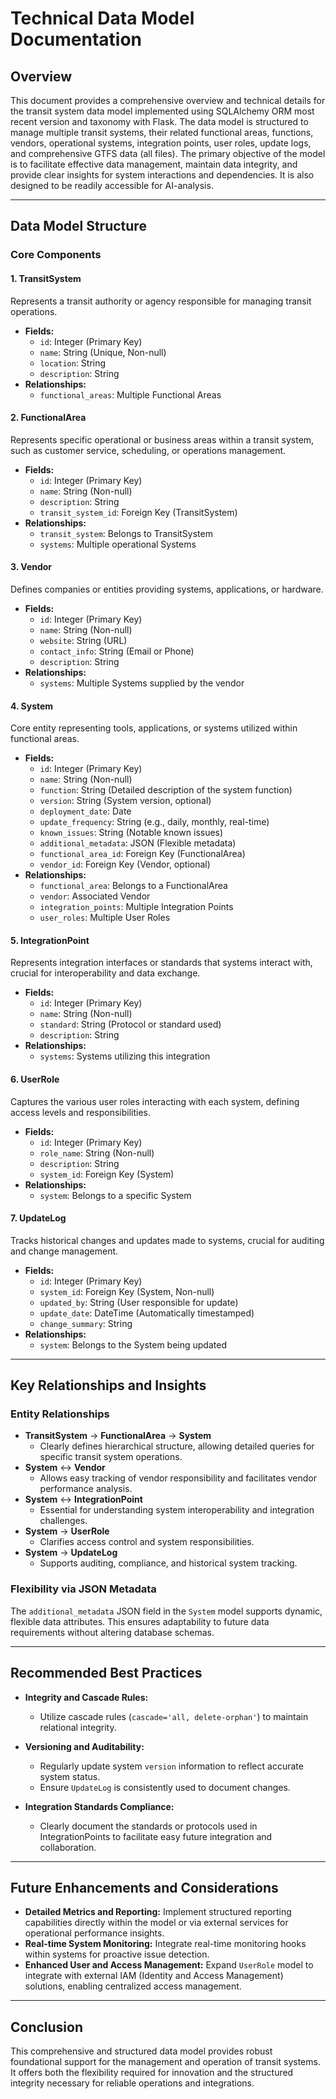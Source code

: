 # Technical Data Model Documentation

## Overview
This document provides a comprehensive overview and technical details for the transit system data model implemented using SQLAlchemy ORM most recent version and taxonomy with Flask. The data model is structured to manage multiple transit systems, their related functional areas, functions, vendors, operational systems, integration points, user roles, update logs, and comprehensive GTFS data (all files). The primary objective of the model is to facilitate effective data management, maintain data integrity, and provide clear insights for system interactions and dependencies. It is also designed to be readily accessible for AI-analysis.

---

## Data Model Structure

### Core Components

#### 1. TransitSystem
Represents a transit authority or agency responsible for managing transit operations.
- **Fields:**
  - `id`: Integer (Primary Key)
  - `name`: String (Unique, Non-null)
  - `location`: String
  - `description`: String
- **Relationships:**
  - `functional_areas`: Multiple Functional Areas

#### 2. FunctionalArea
Represents specific operational or business areas within a transit system, such as customer service, scheduling, or operations management.
- **Fields:**
  - `id`: Integer (Primary Key)
  - `name`: String (Non-null)
  - `description`: String
  - `transit_system_id`: Foreign Key (TransitSystem)
- **Relationships:**
  - `transit_system`: Belongs to TransitSystem
  - `systems`: Multiple operational Systems

#### 3. Vendor
Defines companies or entities providing systems, applications, or hardware.
- **Fields:**
  - `id`: Integer (Primary Key)
  - `name`: String (Non-null)
  - `website`: String (URL)
  - `contact_info`: String (Email or Phone)
  - `description`: String
- **Relationships:**
  - `systems`: Multiple Systems supplied by the vendor

#### 4. System
Core entity representing tools, applications, or systems utilized within functional areas.
- **Fields:**
  - `id`: Integer (Primary Key)
  - `name`: String (Non-null)
  - `function`: String (Detailed description of the system function)
  - `version`: String (System version, optional)
  - `deployment_date`: Date
  - `update_frequency`: String (e.g., daily, monthly, real-time)
  - `known_issues`: String (Notable known issues)
  - `additional_metadata`: JSON (Flexible metadata)
  - `functional_area_id`: Foreign Key (FunctionalArea)
  - `vendor_id`: Foreign Key (Vendor, optional)
- **Relationships:**
  - `functional_area`: Belongs to a FunctionalArea
  - `vendor`: Associated Vendor
  - `integration_points`: Multiple Integration Points
  - `user_roles`: Multiple User Roles

#### 5. IntegrationPoint
Represents integration interfaces or standards that systems interact with, crucial for interoperability and data exchange.
- **Fields:**
  - `id`: Integer (Primary Key)
  - `name`: String (Non-null)
  - `standard`: String (Protocol or standard used)
  - `description`: String
- **Relationships:**
  - `systems`: Systems utilizing this integration

#### 6. UserRole
Captures the various user roles interacting with each system, defining access levels and responsibilities.
- **Fields:**
  - `id`: Integer (Primary Key)
  - `role_name`: String (Non-null)
  - `description`: String
  - `system_id`: Foreign Key (System)
- **Relationships:**
  - `system`: Belongs to a specific System

#### 7. UpdateLog
Tracks historical changes and updates made to systems, crucial for auditing and change management.
- **Fields:**
  - `id`: Integer (Primary Key)
  - `system_id`: Foreign Key (System, Non-null)
  - `updated_by`: String (User responsible for update)
  - `update_date`: DateTime (Automatically timestamped)
  - `change_summary`: String
- **Relationships:**
  - `system`: Belongs to the System being updated

---

## Key Relationships and Insights

### Entity Relationships
- **TransitSystem** → **FunctionalArea** → **System**
  - Clearly defines hierarchical structure, allowing detailed queries for specific transit system operations.
- **System** ↔ **Vendor**
  - Allows easy tracking of vendor responsibility and facilitates vendor performance analysis.
- **System** ↔ **IntegrationPoint**
  - Essential for understanding system interoperability and integration challenges.
- **System** → **UserRole**
  - Clarifies access control and system responsibilities.
- **System** → **UpdateLog**
  - Supports auditing, compliance, and historical system tracking.

### Flexibility via JSON Metadata
The `additional_metadata` JSON field in the `System` model supports dynamic, flexible data attributes. This ensures adaptability to future data requirements without altering database schemas.

---

## Recommended Best Practices

- **Integrity and Cascade Rules:**
  - Utilize cascade rules (`cascade='all, delete-orphan'`) to maintain relational integrity.

- **Versioning and Auditability:**
  - Regularly update system `version` information to reflect accurate system status.
  - Ensure `UpdateLog` is consistently used to document changes.

- **Integration Standards Compliance:**
  - Clearly document the standards or protocols used in IntegrationPoints to facilitate easy future integration and collaboration.

---

## Future Enhancements and Considerations
- **Detailed Metrics and Reporting:** Implement structured reporting capabilities directly within the model or via external services for operational performance insights.
- **Real-time System Monitoring:** Integrate real-time monitoring hooks within systems for proactive issue detection.
- **Enhanced User and Access Management:** Expand `UserRole` model to integrate with external IAM (Identity and Access Management) solutions, enabling centralized access management.

---

## Conclusion
This comprehensive and structured data model provides robust foundational support for the management and operation of transit systems. It offers both the flexibility required for innovation and the structured integrity necessary for reliable operations and integrations.
